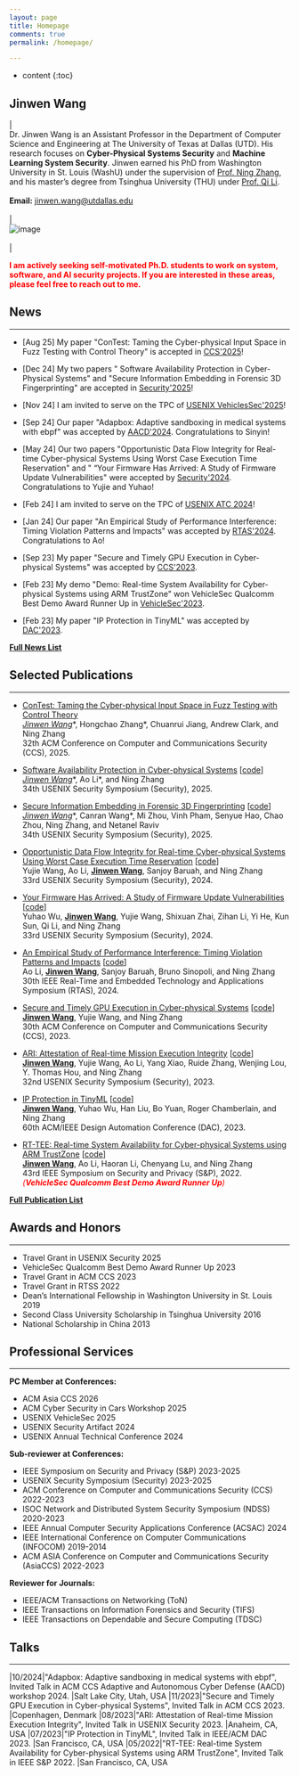 ```yaml
---
layout: page
title: Homepage
comments: true
permalink: /homepage/

---
```


* content
{:toc}

 
## **Jinwen Wang**


|<br> Dr. Jinwen Wang is an Assistant Professor in the Department of Computer Science and Engineering at The University of Texas at Dallas (UTD). His research focuses on **Cyber-Physical Systems Security** and **Machine Learning System Security**. Jinwen earned his PhD from Washington University in St. Louis (WashU) under the supervision of [Prof. Ning Zhang](https://cybersecurity.seas.wustl.edu/ning/index.html), and his master’s degree from Tsinghua University (THU) under [Prof. Qi Li](https://sites.google.com/site/qili2012/).<br><br>  **Email:** <jinwen.wang@utdallas.edu>  <br> <br> | <br> ![image](../images/jinwen.jpg) <br> <br> |



<!-- |<br> He is a final year Ph.D. candidate in the Department of Computer Science and Engineering at Washington University in St. Louis (WashU). He is currently working in Computer Security and Privacy Lab under the supervision of [Prof. Ning Zhang](https://cybersecurity.seas.wustl.edu/ning/index.html). He earned his M.S. in Computer Science from Tsinghua University (THU) in 2019, where he was advised by [Prof. Qi Li](https://sites.google.com/site/qili2012/) in 2019, and his B.E. in Computer Science from Sichuan University (SCU) in 2016. <br><br>His research interests include **System Security**, **Software Security**, **Cyber-physical Systems (CPS)**, **Real-time Systems**,  **Privacy-preserving ML System**. He focuses on securing cyber-physical systems and MLSys by designing and implementing efficient (real-time performance guarenteed) runtime security mechanisms, including attack isolation (TEE on CPU and GPU), prevention (CFI, DFI, privacy-preserving ML systems), and mitigation (recovery). He also develops scalable security reasoning approaches (remote attestation, fuzzing, and fingerprinting). His work spans various CPSs, including autonomous vehicles and medical devices, with diverse architectures like CPUs and GPUs.<br><br>  **Email:** <jinwen.wang@wustl.edu>  <br> <br> | <br> ![image](../images/jinwen.jpg) <br> <br> | -->

<!-- ***I am on the job market in the 2024-2025 cycle, please feel free to reach out!***  -->

<b style="color: red;">I am actively seeking self-motivated Ph.D. students to work on system, software, and AI security projects. If you are interested in these areas, please feel free to reach out to me.</b>


## News

---
* [Aug 25] My paper "ConTest: Taming the Cyber-physical Input Space in Fuzz Testing with Control Theory" is accepted in  [CCS'2025](https://www.sigsac.org/ccs/CCS2025/)!

* [Dec 24] My two papers " Software Availability Protection in Cyber-Physical Systems" and "Secure Information Embedding in Forensic 3D Fingerprinting" are accepted in  [Security'2025](https://www.usenix.org/conference/usenixsecurity25)!

* [Nov 24] I am invited to serve on the TPC of [USENIX VehiclesSec'2025](https://www.usenix.org/conference/vehiclesec25)!

* [Sep 24] Our paper "Adapbox: Adaptive sandboxing in medical systems with ebpf" was accepted by [AACD'2024](https://aacd24.github.io). Congratulations to Sinyin!

* [May 24] Our two papers "Opportunistic Data Flow Integrity for Real-time Cyber-physical Systems Using Worst Case Execution Time Reservation" and " “Your Firmware Has Arrived: A Study of Firmware Update Vulnerabilities" were accepted by [Security'2024](https://www.usenix.org/conference/usenixsecurity24). Congratulations to Yujie and Yuhao!

* [Feb 24] I am invited to serve on the TPC of [USENIX ATC 2024](https://www.usenix.org/conference/atc24)!

* [Jan 24] Our paper "An Empirical Study of Performance Interference: Timing Violation Patterns and Impacts" was accepted by [RTAS'2024](https://2024.rtas.org). Congratulations to Ao!

* [Sep 23] My paper "Secure and Timely GPU Execution in Cyber-physical Systems" was accepted by [CCS'2023](https://www.sigsac.org/ccs/CCS2023/). 

* [Feb 23] My demo "Demo: Real-time System Availability for Cyber-physical Systems using ARM TrustZone" won VehicleSec Qualcomm Best Demo Award Runner Up in [VehicleSec'2023](https://www.ndss-symposium.org/ndss2023/co-located-events/vehiclesec/).

* [Feb 23] My paper "IP Protection in TinyML" was accepted by [DAC'2023](https://www.dac.com/About/Conference-Archive/60th-DAC-2023).

<!-- * [Jan 23] My paper "ARI: Attestation of Real-time Mission Execution Integrity" was accepted by [Security'2023](https://www.usenix.org/conference/usenixsecurity23).  -->

[**Full News List**](https://j1nwenwang.github.io/news/)
<!-- [**Full News List**](../news/) -->

## Selected Publications
---
<!-- * **[In Submission]** **<u>Jinwen Wang</u>**, Chung Hwan Kim, and Ning Zhang. Crossfire: Gpu-Cpu Cross-Computing-Unit Path-Sensitive Control Flow Integrity in Cyber-Physical Systems. Under Review, 2025.
 -->
* [ConTest: Taming the Cyber-physical Input Space in Fuzz Testing with Control Theory](./) <br>
**<u>Jinwen Wang*</u>**, Hongchao Zhang*, Chuanrui Jiang, Andrew Clark, and Ning Zhang <br>
32th ACM Conference on Computer and Communications Security (CCS), 2025. 

* [Software Availability Protection in Cyber-physical Systems](https://www.usenix.org/system/files/conference/usenixsecurity25/sec25cycle1-prepub-967-li-ao.pdf) [[code](https://github.com/WUSTL-CSPL/Gecko)] <br>
**<u>Jinwen Wang*</u>**, Ao Li*, and Ning Zhang <br>
34th USENIX Security Symposium (Security), 2025. 
<!-- [Security 25]. -->

* [Secure Information Embedding in Forensic 3D Fingerprinting](https://www.usenix.org/system/files/conference/usenixsecurity25/sec25cycle1-prepub-664-wang-canran.pdf) [[code](https://zenodo.org/records/14737894)]<br>
**<u>Jinwen Wang*</u>**, Canran Wang*, Mi Zhou, Vinh Pham, Senyue Hao, Chao Zhou, Ning Zhang, and Netanel Raviv<br>
 34th USENIX Security Symposium (Security), 2025.

* [Opportunistic Data Flow Integrity for Real-time Cyber-physical Systems Using Worst Case Execution Time Reservation](https://www.usenix.org/system/files/sec23winter-prepub-485-wang-yujie.pdf) [[code](https://github.com/WUSTL-CSPL/OP-DFI)]<br>
Yujie Wang, Ao Li, **<u>Jinwen Wang</u>**, Sanjoy Baruah, and Ning Zhang <br>
33rd USENIX Security Symposium (Security), 2024. 
<!-- **[Security 24]** -->

* [Your Firmware Has Arrived: A Study of Firmware Update Vulnerabilities](https://www.usenix.org/system/files/usenixsecurity24-wu-yuhao.pdf) [[code](https://github.com/WUSTL-CSPL/ChkUp)]<br>
Yuhao Wu, **<u>Jinwen Wang</u>**, Yujie Wang, Shixuan Zhai, Zihan Li, Yi He, Kun Sun, Qi Li, and Ning Zhang <br>
33rd USENIX Security Symposium (Security), 2024. 
<!-- **[Security 24]** -->

* [An Empirical Study of Performance Interference: Timing Violation Patterns and Impacts](https://cybersecurity.seas.wustl.edu/paper/rtas24_timetrap.pdf) [[code](https://github.com/WUSTL-CSPL/TimeTrap)]<br>
Ao Li, **<u>Jinwen Wang</u>**, Sanjoy Baruah, Bruno Sinopoli, and Ning Zhang <br>
30th IEEE Real-Time and Embedded Technology and Applications Symposium (RTAS), 2024. 

* [Secure and Timely GPU Execution in Cyber-physical Systems](https://dl.acm.org/doi/pdf/10.1145/3576915.3623197) [[code](https://j1nwenwang.github.io/)]<br>
**<u>Jinwen Wang</u>**, Yujie Wang, and Ning Zhang <br>
30th ACM Conference on Computer and Communications Security (CCS), 2023. 
<!-- **[CCS 23]** -->

* [ARI: Attestation of Real-time Mission Execution Integrity](https://www.usenix.org/system/files/usenixsecurity23-wang-jinwen.pdf) [[code](https://github.com/WUSTL-CSPL/ARI)]<br>
**<u>Jinwen Wang</u>**, Yujie Wang, Ao Li, Yang Xiao, Ruide Zhang, Wenjing Lou, Y. Thomas Hou, and Ning Zhang <br>
32nd USENIX Security Symposium (Security), 2023. 
<!-- **[Security 23]** -->

* [IP Protection in TinyML](https://cybersecurity.seas.wustl.edu/paper/wang2023ip.pdf) [[code](https://github.com/WUSTL-CSPL/TinyML)]<br>
**<u>Jinwen Wang</u>**, Yuhao Wu, Han Liu, Bo Yuan, Roger Chamberlain, and Ning Zhang <br>
60th ACM/IEEE Design Automation Conference (DAC), 2023. 
<!-- **[DAC 23]** -->

<!-- * Xiaohan Zhang, **<u>Jinwen Wang</u>**, Yueqiang Cheng, Qi Li, Kun Sun, Yao Zheng, Ning Zhang, and Xinghua Li, "[Interface-Based Side Channel in TEE-Assisted Networked Services](https://ieeexplore.ieee.org/abstract/document/10184979)", IEEE/ACM Transactions on Networking (**TON**). -->
<!-- **[ToN]** -->

<!-- * Tanmaya Mishra, **<u>Jinwen Wang</u>**, Thidapat Chantem, Ryan Gerdes and Ning Zhang, "[A Procrastinating Control-Flow Integrity Framework for Periodic Real-Time Systems](https://dl.acm.org/doi/pdf/10.1145/3575757.3575762)", 31st International Conference on Real-Time Networks and Systems, 2023. -->
 <!-- **[RTNS 23]** -->

* [RT-TEE: Real-time System Availability for Cyber-physical Systems using ARM TrustZone](https://par.nsf.gov/servlets/purl/10373878) [[code](https://github.com/WUSTL-CSPL/RT-TEE)]<br>
**<u>Jinwen Wang</u>**, Ao Li, Haoran Li, Chenyang Lu, and Ning Zhang <br>
43rd IEEE Symposium on Security and Privacy (S&P), 2022. <br>
<span style="color: red;">*(**VehicleSec Qualcomm Best Demo Award Runner Up**)*</span>  
<!-- **[S&P 22]** -->


[**Full Publication List**](https://j1nwenwang.github.io/publication/)


## Awards and Honors

---
*   Travel Grant in USENIX Security 2025
*   VehicleSec Qualcomm Best Demo Award Runner Up 2023
*   Travel Grant in ACM CCS 2023
*   Travel Grant in RTSS 2022
*   Dean’s International Fellowship in Washington University in St. Louis 2019
*   Second Class University Scholarship in Tsinghua University 2016
*   National Scholarship in China 2013


## Professional Services

---
**PC Member at Conferences:**

* ACM Asia CCS 2026
* ACM Cyber Security in Cars Workshop 2025
* USENIX VehicleSec 2025
* USENIX Security Artifact 2024
* USENIX Annual Technical Conference 2024

**Sub-reviewer at Conferences:**
* IEEE Symposium on Security and Privacy (S&P) 2023-2025
* USENIX Security Symposium (Security) 2023-2025
* ACM Conference on Computer and Communications Security (CCS) 2022-2023
* ISOC Network and Distributed System Security Symposium (NDSS) 2020-2023
* IEEE Annual Computer Security Applications Conference (ACSAC) 2024
* IEEE International Conference on Computer Communications (INFOCOM) 2019-2014
* ACM ASIA Conference on Computer and Communications Security (AsiaCCS) 2022-2023

**Reviewer for Journals:**
* IEEE/ACM Transactions on Networking (ToN)
* IEEE Transactions on Information Forensics and Security (TIFS)
* IEEE Transactions on Dependable and Secure Computing (TDSC)


## Talks

---

|10/2024|"Adapbox: Adaptive sandboxing in medical systems with ebpf", Invited Talk in ACM CCS Adaptive and Autonomous Cyber Defense (AACD) workshop 2024. |Salt Lake City, Utah, USA
|11/2023|"Secure and Timely GPU Execution in Cyber-physical Systems", Invited Talk in ACM CCS 2023. |Copenhagen, Denmark
|08/2023|"ARI: Attestation of Real-time Mission Execution Integrity", Invited Talk in USENIX Security 2023. |Anaheim, CA, USA
|07/2023|"IP Protection in TinyML", Invited Talk in IEEE/ACM DAC 2023. |San Francisco, CA, USA
|05/2022|"RT-TEE: Real-time System Availability for Cyber-physical Systems using ARM TrustZone", Invited Talk in IEEE S&P 2022. |San Francisco, CA, USA
